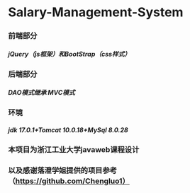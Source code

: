 # Salary-Management-System
### 前端部分 
##### jQuery（js框架）和BootStrap（css样式）
### 后端部分 
##### DAO模式继承 MVC模式
### 环境 
##### jdk 17.0.1+Tomcat 10.0.18+MySql 8.0.28
### 本项目为浙江工业大学javaweb课程设计
### 以及感谢落澄学姐提供的项目参考（https://github.com/Chengluo1）
